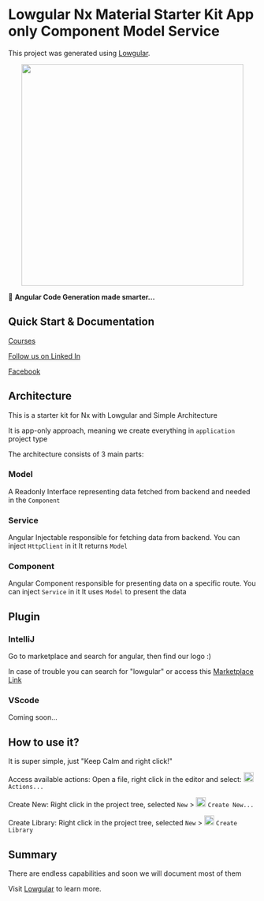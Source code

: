 # Lowgular Nx Material Starter Kit App only Component Model Service

This project was generated using [Lowgular](https://www.lowgular.io).

<p style="text-align: center;"><img src="https://avatars.githubusercontent.com/u/109138416" width="450"></p>

🔎 **Angular Code Generation made smarter...**

## Quick Start & Documentation

[Courses](https://courses.lowgular.edu.pl)

[Follow us on Linked In](https://www.linkedin.com/company/lowgular)

[Facebook](https://www.facebook.com/Lowgular/)

## Architecture

This is a starter kit for Nx with Lowgular and Simple Architecture

It is app-only approach, meaning we create everything in `application` project type

The architecture consists of 3 main parts:

### Model

A Readonly Interface representing data fetched from backend and needed in the `Component`

### Service

Angular Injectable responsible for fetching data from backend.
You can inject `HttpClient` in it
It returns `Model`

### Component

Angular Component responsible for presenting data on a specific route.
You can inject `Service` in it
It uses `Model` to present the data

## Plugin

### IntelliJ

Go to marketplace and search for angular, then find our logo :)

In case of trouble you can search for "lowgular" or access this [Marketplace Link](https://plugins.jetbrains.com/plugin/19740-lowgular)

### VScode

Coming soon...

## How to use it?

It is super simple, just "Keep Calm and right click!"

Access available actions: Open a file, right click in the editor and select: <img src="https://avatars.githubusercontent.com/u/109138416" width="20">`Actions...`

Create New: Right click in the project tree, selected `New` > <img src="https://avatars.githubusercontent.com/u/109138416" width="20"> `Create New...`

Create Library: Right click in the project tree, selected `New` > <img src="https://avatars.githubusercontent.com/u/109138416" width="20"> `Create Library`

## Summary

There are endless capabilities and soon we will document most of them

Visit [Lowgular](https://www.lowgular.io/) to learn more.
